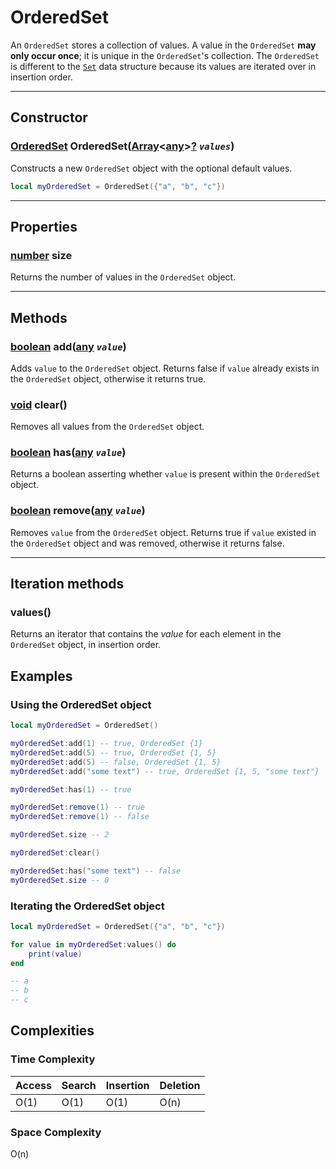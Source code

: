 # OrderedSet
An `OrderedSet` stores a collection of values. A value in the `OrderedSet` **may only occur once**; it is unique in the `OrderedSet`'s collection. The `OrderedSet` is different to the [`Set`](set.md) data structure because its values are iterated over in insertion order.

---

## Constructor

### [OrderedSet](orderedset.md) OrderedSet([Array](https://developer.roblox.com/en-us/articles/Table)<[any]()\><u>[?](https://developer.roblox.com/en-us/articles/Nil)</u> *`values`*)
Constructs a new `OrderedSet`  object with the optional default values.

```lua
local myOrderedSet = OrderedSet({"a", "b", "c"})
```

---

## Properties

### [number](https://developer.roblox.com/en-us/articles/Numbers) size
Returns the number of values in the `OrderedSet` object.

---

## Methods

### [boolean](https://developer.roblox.com/en-us/articles/Boolean) add([any]() *`value`*)
Adds `value` to the `OrderedSet` object. Returns false if `value` already exists in the `OrderedSet` object, otherwise it returns true.

### [void]() clear()
Removes all values from the `OrderedSet` object.

### [boolean](https://developer.roblox.com/en-us/articles/Boolean) has([any]() *`value`*)
Returns a boolean asserting whether `value` is present within the `OrderedSet` object.

### [boolean](https://developer.roblox.com/en-us/articles/Boolean) remove([any]() *`value`*)
Removes `value` from the `OrderedSet` object. Returns true if `value` existed in the `OrderedSet` object and was removed, otherwise it returns false.

---

## Iteration methods

### values()
Returns an iterator that contains the *value* for each element in the `OrderedSet` object, in insertion order.

## Examples

### Using the OrderedSet object
```lua
local myOrderedSet = OrderedSet()

myOrderedSet:add(1) -- true, OrderedSet {1}
myOrderedSet:add(5) -- true, OrderedSet {1, 5}
myOrderedSet:add(5) -- false, OrderedSet {1, 5}
myOrderedSet:add("some text") -- true, OrderedSet {1, 5, "some text"}

myOrderedSet:has(1) -- true

myOrderedSet:remove(1) -- true
myOrderedSet:remove(1) -- false

myOrderedSet.size -- 2

myOrderedSet:clear()

myOrderedSet:has("some text") -- false
myOrderedSet.size -- 0
```

### Iterating the OrderedSet object
```lua
local myOrderedSet = OrderedSet({"a", "b", "c"})

for value in myOrderedSet:values() do
    print(value)
end

-- a
-- b
-- c
```

## Complexities

### Time Complexity
| **Access** | **Search** | **Insertion** | **Deletion** |
|------------|------------|---------------|--------------|
| O(1)       | O(1)       | O(1)          | O(n)         |

### Space Complexity
O(n)